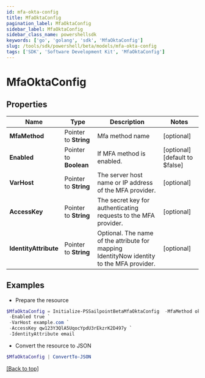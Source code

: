 ```yaml
---
id: mfa-okta-config
title: MfaOktaConfig
pagination_label: MfaOktaConfig
sidebar_label: MfaOktaConfig
sidebar_class_name: powershellsdk
keywords: ['go', 'golang', 'sdk', 'MfaOktaConfig'] 
slug: /tools/sdk/powershell/beta/models/mfa-okta-config
tags: ['SDK', 'Software Development Kit', 'MfaOktaConfig']
---
```



# MfaOktaConfig

## Properties

Name | Type | Description | Notes
------------ | ------------- | ------------- | -------------
**MfaMethod** |  Pointer to **String** | Mfa method name | [optional] 
**Enabled** |  Pointer to **Boolean** | If MFA method is enabled. | [optional] [default to $false]
**VarHost** |  Pointer to **String** | The server host name or IP address of the MFA provider. | [optional] 
**AccessKey** |  Pointer to **String** | The secret key for authenticating requests to the MFA provider. | [optional] 
**IdentityAttribute** |  Pointer to **String** | Optional. The name of the attribute for mapping IdentityNow identity to the MFA provider. | [optional] 

## Examples

- Prepare the resource
```powershell
$MfaOktaConfig = Initialize-PSSailpointBetaMfaOktaConfig  -MfaMethod okta-verify `
 -Enabled true `
 -VarHost example.com `
 -AccessKey qw123Y3QlA5UqocYpdU3rEkzrK2D497y `
 -IdentityAttribute email
```

- Convert the resource to JSON
```powershell
$MfaOktaConfig | ConvertTo-JSON
```


[[Back to top]](#) 

